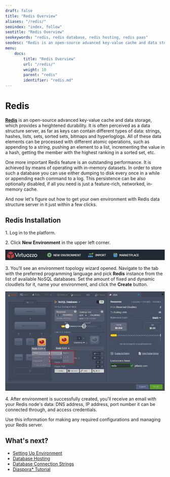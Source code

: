 ```yaml
---
draft: false
title: "Redis Overview"
aliases: "/redis/"
seoindex: "index, follow"
seotitle: "Redis Overview"
seokeywords: "redis, redis database, redis hosting, redis paas"
seodesc: "Redis is an open-source advanced key-value cache and data storage, which provides a heightened durability."
menu:
    docs:
        title: "Redis Overview"
        url: "/redis/"
        weight: 10
        parent: "redis"
        identifier: "redis.md"
---
```


# Redis

**[Redis](https://redis.io)** is an open-source advanced key-value cache and data storage, which provides a heightened durability. It is often perceived as a data structure server, as far as keys can contain different types of data: strings, hashes, lists, sets, sorted sets, bitmaps and hyperloglogs. All of these data elements can be processed with different atomic operations, such as appending to a string, pushing an element to a list, incrementing the value in a hash, getting the member with the highest ranking in a sorted set, etc.

One more important Redis feature is an outstanding performance. It is achieved by means of operating with in-memory datasets. In order to store such a database you can use either dumping to disk every once in a while or appending each command to a log. This persistence can be also optionally disabled, if all you need is just a feature-rich, networked, in-memory cache.

And now let's figure out how to get your own environment with Redis data structure server in it just within a few clicks.


## Redis Installation

1\. Log in to the platform.

2\. Click **New Environment** in the upper left corner.

![create new environment button](01-new-environment-button.png)

3\. You'll see an environment topology wizard opened. Navigate to the tab with the preferred programming language and pick **Redis** instance from the list of available NoSQL databases. Set the amount of fixed and dynamic cloudlets for it, name your environment, and click the **Create** button.

![select Redis NoSQL database versions](02-redis-versions-in-topology-wizard.png)

4\. After environment is successfully created, you'll receive an email with your Redis node's data: DNS address, IP address, port number it can be connected through, and access credentials.

Use this information for making any required configurations and managing your Redis server.


## What's next?

* [Setting Up Environment](/setting-up-environment/)
* [Database Hosting](/database-hosting/)
* [Database Connection Strings](/database-connection/)
* [Diaspora* Tutorial](/diaspora-tutorial/)